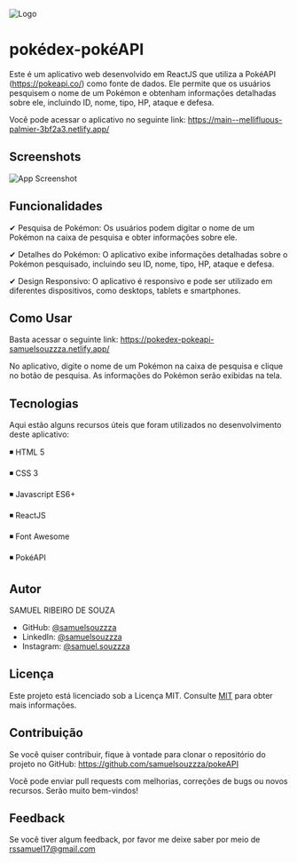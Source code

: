 
![Logo](https://1000logos.net/wp-content/uploads/2017/05/Pokemon-Logo.png)


# pokédex-pokéAPI

Este é um aplicativo web desenvolvido em ReactJS que utiliza a PokéAPI (https://pokeapi.co/) como fonte de dados. Ele permite que os usuários pesquisem o nome de um Pokémon e obtenham informações detalhadas sobre ele, incluindo ID, nome, tipo, HP, ataque e defesa.

Você pode acessar o aplicativo no seguinte link: https://main--mellifluous-palmier-3bf2a3.netlify.app/



## Screenshots

![App Screenshot](https://raw.githubusercontent.com/samuelsouzzza/pokeAPI/main/screenshots/print2.png?token=GHSAT0AAAAAACEWYBGUUVISNAGUCPJYVOYAZFEXX2Q)



## Funcionalidades

✔ Pesquisa de Pokémon:
Os usuários podem digitar o nome de um Pokémon na caixa de pesquisa e obter informações sobre ele. 

✔ Detalhes do Pokémon: O aplicativo exibe informações detalhadas sobre o Pokémon pesquisado, incluindo seu ID, nome, tipo, HP, ataque e defesa.

✔ Design Responsivo: O aplicativo é responsivo e pode ser utilizado em diferentes dispositivos, como desktops, tablets e smartphones.


## Como Usar

Basta acessar o seguinte link: https://pokedex-pokeapi-samuelsouzzza.netlify.app/

No aplicativo, digite o nome de um Pokémon na caixa de pesquisa e clique no botão de pesquisa. As informações do Pokémon serão exibidas na tela.


## Tecnologias

Aqui estão alguns recursos úteis que foram utilizados no desenvolvimento deste aplicativo:

◾ HTML 5

◾ CSS 3

◾ Javascript ES6+

◾ ReactJS

◾ Font Awesome

◾ PokéAPI

## Autor

SAMUEL RIBEIRO DE SOUZA

- GitHub: [@samuelsouzzza](https://www.github.com/samuelsouzzza/)
- LinkedIn: [@samuelsouzzza](https://www.linkedin.com/in/samuelsouzzza/)
- Instagram: [@samuel.souzzza](https://www.instagram.com/samuel.souzzza/)

## Licença

Este projeto está licenciado sob a Licença MIT. Consulte [MIT](https://choosealicense.com/licenses/mit/) para obter mais informações.



## Contribuição

Se você quiser contribuir, fique à vontade para clonar o repositório do projeto no GitHub: https://github.com/samuelsouzzza/pokeAPI

Você pode enviar pull requests com melhorias, correções de bugs ou novos recursos. Serão muito bem-vindos!
## Feedback

Se você tiver algum feedback, por favor me deixe saber por meio de rssamuel17@gmail.com

